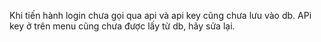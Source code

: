Khi tiến hành login chưa gọi qua api và api key cũng chưa lưu vào db. APi key ở trên menu cũng chưa được lấy từ db, hãy sửa lại.
